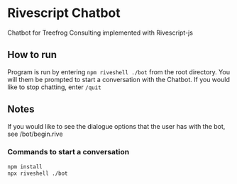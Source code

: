 # Rivescript Chatbot
Chatbot for Treefrog Consulting implemented with Rivescript-js

## How to run
Program is run by entering ``` npm riveshell ./bot ``` from the root directory. You will them be prompted to start a conversation with the Chatbot.
If you would like to stop chatting, enter ``` /quit ```

## Notes
If you would like to see the dialogue options that the user has with the bot, see /bot/begin.rive


### Commands to start a conversation
```bash
npm install  
npx riveshell ./bot
```
